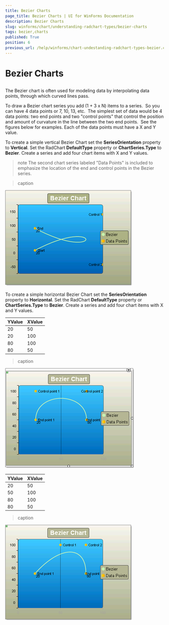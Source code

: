 ```yaml
---
title: Bezier Charts
page_title: Bezier Charts | UI for WinForms Documentation
description: Bezier Charts
slug: winforms/chart/understanding-radchart-types/bezier-charts
tags: bezier,charts
published: True
position: 6
previous_url: /help/winforms/chart-undestanding-radchart-types-bezier.charts.html
---
```


# Bezier Charts



## 

The Bezier chart is often used for modeling data by interpolating data points, through which curved lines pass. 

To draw a Bezier chart series you add (1 + 3 x N) items to a series.  So you can have 4 data points or 7, 10, 13, etc.  The simplest set of data would be 4 data points: two end points and two "control points" that control the position and amount of curvature in the line between the two end points.  See the figures below for examples. Each of the data points must have a X and Y value. 

To create a simple vertical Bezier Chart set the __SeriesOrientation__ property to __Vertical__. Set the RadChart __DefaultType__ property or __ChartSeries.Type__ to __Bezier__. Create a series and add four chart items with X and Y values.

>note The second chart series labeled "Data Points" is included to emphasize the location of the end and control points in the Bezier series.
>

>caption 

![chart-undestanding-radchart-types-bezier 001](images/chart-undestanding-radchart-types-bezier001.png)

To create a simple horizontal Bezier Chart set the __SeriesOrientation__ property to __Horizontal__. Set the RadChart __DefaultType__ property or __ChartSeries.Type__ to __Bezier__. Create a series and add four chart items with X and Y values.



| __YValue__ | __XValue__ |
|----|----|
|20|50|
|20|100|
|80|100|
|80|50|

>caption 

![chart-undestanding-radchart-types-bezier 002](images/chart-undestanding-radchart-types-bezier002.png)





| __YValue__ | __XValue__ |
|----|----|
|20|50|
|50|100|
|80|100|
|80|50|
>caption 

![chart-undestanding-radchart-types-bezier 003](images/chart-undestanding-radchart-types-bezier003.png)
